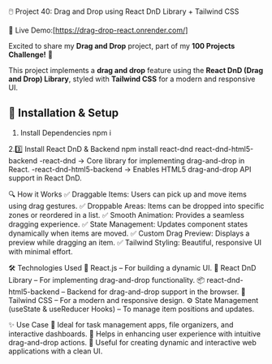 🖱️ Project 40: Drag and Drop using React DnD Library + Tailwind CSS  

🔗 Live Demo:[https://drag-drop-react.onrender.com/]  

Excited to share my **Drag and Drop** project, part of my **100 Projects Challenge!** 🎉  

This project implements a **drag and drop** feature using the **React DnD (Drag and Drop) Library**, styled with **Tailwind CSS** for a modern and responsive UI.  

## 🚀 Installation & Setup  
1. Install Dependencies
npm i

2.3️⃣ Install React DnD & Backend
npm install react-dnd react-dnd-html5-backend
-react-dnd → Core library for implementing drag-and-drop in React.
-react-dnd-html5-backend → Enables HTML5 drag-and-drop API support in React DnD.

🔍 How it Works
✅ Draggable Items: Users can pick up and move items using drag gestures.
✅ Droppable Areas: Items can be dropped into specific zones or reordered in a list.
✅ Smooth Animation: Provides a seamless dragging experience.
✅ State Management: Updates component states dynamically when items are moved.
✅ Custom Drag Preview: Displays a preview while dragging an item.
✅ Tailwind Styling: Beautiful, responsive UI with minimal effort.

🛠️ Technologies Used
🚀 React.js – For building a dynamic UI.
🎯 React DnD Library – For implementing drag-and-drop functionality.
📦 react-dnd-html5-backend – Backend for drag-and-drop support in the browser.
🎨 Tailwind CSS – For a modern and responsive design.
⚙️ State Management (useState & useReducer Hooks) – To manage item positions and updates.

✨ Use Case
🔹 Ideal for task management apps, file organizers, and interactive dashboards.
🔹 Helps in enhancing user experience with intuitive drag-and-drop actions.
🔹 Useful for creating dynamic and interactive web applications with a clean UI.